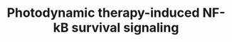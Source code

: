 ---
annotations:
- type: Disease Ontology
  value: cancer
- type: Pathway Ontology
  value: altered regulatory pathway
authors:
- Ruudweijer
- MaintBot
- Khanspers
- AlexanderPico
- Fehrhart
description: Photodynamic therapy may induce a pro-inflammatory and angiogenic response
  mediated by NF-κB.   Proteins on this pathway have targeted assays available via
  the [https://assays.cancer.gov/available_assays?wp_id=WP3617 CPTAC Assay Portal]
last-edited: 2019-09-06
organisms:
- Homo sapiens
redirect_from:
- /index.php/Pathway:WP3617
- /instance/WP3617
schema-jsonld:
- '@context': https://schema.org/
  '@id': https://wikipathways.github.io/pathways/WP3617.html
  '@type': Dataset
  creator:
    '@type': Organization
    name: WikiPathways
  description: Photodynamic therapy may induce a pro-inflammatory and angiogenic response
    mediated by NF-κB.   Proteins on this pathway have targeted assays available via
    the [https://assays.cancer.gov/available_assays?wp_id=WP3617 CPTAC Assay Portal]
  keywords:
  - NFKB2
  - ICAM1
  - RELB
  - BCL2L2
  - NFKB1
  - CXCL2
  - IL2
  - CCND1
  - REL
  - IKBKB
  - MMP3
  - MMP2
  - CD40LG
  - TNF
  - BIRC5
  - BIRC2
  - IL1A
  - BCL2A1
  - IL1B
  - TRAF6
  - CFLAR
  - EGLN2
  - BIRC3
  - TNFRSF1A
  - RELA
  - IL8
  - CHUK
  - PTGS2
  - VCAM1
  - IL6
  - CSF2
  - SELE
  - MMP1
  - MMP9
  - VEGFA
  license: CC0
  name: Photodynamic therapy-induced NF-kB survival signaling
seo: CreativeWork
title: Photodynamic therapy-induced NF-kB survival signaling
wpid: WP3617
---